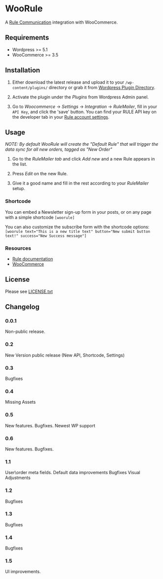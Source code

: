 # WooRule

A [Rule Communication](https://www.rule.se/) integration with WooCommerce.

## Requirements

- Wordpress >= 5.1
- WooCommerce >= 3.5

## Installation

1. Either download the latest release and upload it to your `/wp-content/plugins/` directory or grab it from [Wordpress Plugin Directory](http://wordpress.org/plugins/woorule/).

2. Activate the plugin under the _Plugins_  from Wordpress Admin panel.

3. Go to _Woocommerce_ -> _Settings_ -> _Integration_ -> _RuleMailer_, fill in your `API Key`, and click the 'save' button. You can find your RULE API key on the developer tab in your [Rule account settings](http://app.rule.io/#/settings/developer).

## Usage

_NOTE: By default WooRule will create the "Default Rule" that will trigger the data sync for all new orders, tagged as "New Order"_

1. Go to the _RuleMailer tab_ and click _Add new_ and a new Rule appears in the list.

2. Press _Edit_ on the new Rule.

3. Give it a good name and fill in the rest according to your _RuleMailer_ setup.

### Shortcode

You can embed a Newsletter sign-up form in your posts, or on any page with a simple shortcode `[woorule]`

You can also customize the subscribe form with the shortcode options:
`[woorule text="This is a new title text" button="New submit button text!" success="New Success message"]`



### Resources

- [Rule documentation](https://docs.rule.se/)
- [WooCommerce](http://docs.woothemes.com/documentation/plugins/woocommerce/)

## License

Please see [LICENSE.txt](/LICENSE.txt)

## Changelog

### 0.0.1
Non-public release.

### 0.2
New Version public release (New API, Shortcode, Settings)

### 0.3
Bugfixes

### 0.4
Missing Assets

### 0.5
New features. Bugfixes. Newest WP support

### 0.6
New features. Bugfixes.

### 1.1
User\order meta fields.
Default data improvements
Bugfixes
Visual Adjustments

### 1.2
Bugfixes

### 1.3
Bugfixes

### 1.4
Bugfixes

### 1.5
UI improvements.